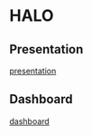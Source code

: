 # HALO

## Presentation
<a href="https://diegomiro.github.io/halo_job/#/title-slide" target="_blank">presentation</a>


## Dashboard
<a href="https://diegomiro-basket.share.connect.posit.cloud/" target="_blank">dashboard</a>
